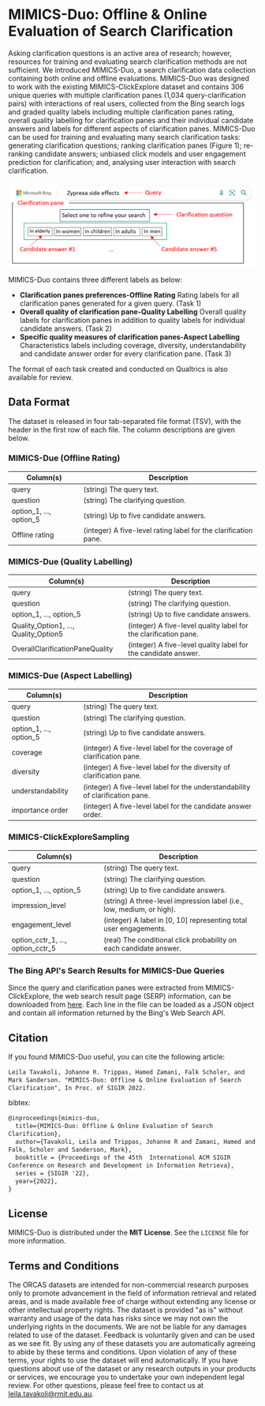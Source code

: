 # MIMICS-Duo: Offline & Online Evaluation of Search Clarification
Asking clarification questions is an active area of research; however, resources for training and evaluating search clarification methods are not sufficient. We introduced MIMICS-Duo, a search clarification data collection containing both online and offline evaluations. 
MIMICS-Duo was designed to work with the existing MIMICS-ClickExplore dataset and contains 306 unique queries with multiple clarification panes (1,034 query-clarification pairs) with interactions of real users, collected from the Bing search logs and graded quality labels including multiple clarification panes rating, overall quality labelling for clarification panes and their individual candidate answers and labels for different aspects of clarification panes.
MIMICS-Duo can be used for training and evaluating many search clarification tasks: generating clarification questions; ranking clarification panes (Figure 1); re-ranking candidate answers; unbiased click models and user engagement prediction for clarification; and, analysing user interaction with search clarification.

![Clarification panme Example](./Picture1.png)

MIMICS-Duo contains three different labels as below:
+ **Clarification panes preferences-Offline Rating** Rating labels for all clarification panes generated for a given query. (Task 1)
+ **Overall quality of clarification pane-Quality Labelling** Overall quality labels for clarification panes in addition to quality labels for individual candidate answers. (Task 2) 
+ **Specific quality measures of clarification panes-Aspect Labelling** Characteristics labels including coverage, diversity, understandability and candidate answer order for every clarification pane. (Task 3)

The format of each task created and conducted on Qualtrics is also available for review.

## Data Format
The dataset is released in four tab-separated file format (TSV), with the header in the first row of each file. The column descriptions are given below. 

### MIMICS-Due (Offline Rating)

| Column(s)                           | Description                                                           |
|-------------------------------------|-----------------------------------------------------------------------|
| query                               | (string) The query text.                                              |
| question                            | (string) The clarifying question.                                     |
| option_1, ..., option_5             | (string) Up to five candidate answers.                                |
| Offline rating                      | (integer) A five-level rating label for the clarification pane.       |

### MIMICS-Due (Quality Labelling)

| Column(s)                           | Description                                                           |
|-------------------------------------|-----------------------------------------------------------------------|
| query                               | (string) The query text.                                              |
| question                            | (string) The clarifying question.                                     |
| option_1, ..., option_5             | (string) Up to five candidate answers.                                |
| Quality_Option1, …, Quality_Option5 | (integer) A five-level quality label for the clarification pane.      |
| OverallClarificationPaneQuality     | (integer) A five-level quality label for the candidate answer.        |

### MIMICS-Due (Aspect Labelling)

| Column(s)                           | Description                                                           |
|-------------------------------------|-----------------------------------------------------------------------|
| query                               | (string) The query text.                                              |
| question                            | (string) The clarifying question.                                     |
| option_1, ..., option_5             | (string) Up to five candidate answers.                                |
| coverage                            | (integer) A five-level label for the coverage of clarification pane.  |
| diversity                           | (integer) A five-level label for the diversity of clarification pane. |
| understandability                   | (integer) A five-level label for the understandability of clarification pane.        |
| importance order                    | (integer) A five-level label for the candidate answer order.          |

### MIMICS-ClickExploreSampling

| Column(s)                           | Description                                                           |
|-------------------------------------|-----------------------------------------------------------------------|
| query                               | (string) The query text.                                              |
| question                            | (string) The clarifying question.                                     |
| option_1, ..., option_5             | (string) Up to five candidate answers.                                |
| impression_level                    | (string) A three-level impression label (i.e., low, medium, or high). |
| engagement_level                    | (integer) A label in [0, 10] representing total user engagements.     |
| option_cctr_1, ..., option_cctr_5   | (real) The conditional click probability on each candidate answer.    |

### The Bing API's Search Results for MIMICS-Due Queries
Since the query and clarification panes were extracted from MIMICS-ClickExplore, the web search result page (SERP) information, can be downloaded from [here](http://ciir.cs.umass.edu/downloads/mimics-serp/MIMICS-BingAPI-results.zip). Each line in the file can be loaded as a JSON object and contain all information returned by the Bing's Web Search API.

## Citation
If you found MIMICS-Duo useful, you can cite the following article:
```
Leila Tavakoli, Johanne R. Trippas, Hamed Zamani, Falk Scholer, and Mark Sanderson. "MIMICS-Duo: Offline & Online Evaluation of Search Clarification", In Proc. of SIGIR 2022.
```

bibtex:
```
@inproceedings{mimics-duo,
  title={MIMICS-Duo: Offline & Online Evaluation of Search Clarification},
  author={Tavakoli, Leila and Trippas, Johanne R and Zamani, Hamed and Falk, Scholer and Sanderson, Mark},
  booktitle = {Proceedings of the 45th  International ACM SIGIR Conference on Research and Development in Information Retrieva},
  series = {SIGIR '22},
  year={2022},
}
```

## License
MIMICS-Duo is distributed under the **MIT License**. See the `LICENSE` file for more information.


## Terms and Conditions
The ORCAS datasets are intended for non-commercial research purposes only to promote advancement in the field of information retrieval and related areas, and is made available free of charge without extending any license or other intellectual property rights. The dataset is provided "as is" without warranty and usage of the data has risks since we may not own the underlying rights in the documents. We are not be liable for any damages related to use of the dataset. Feedback is voluntarily given and can be used as we see fit. By using any of these datasets you are automatically agreeing to abide by these terms and conditions. Upon violation of any of these terms, your rights to use the dataset will end automatically. If you have questions about use of the dataset or any research outputs in your products or services, we encourage you to undertake your own independent legal review. For other questions, please feel free to contact us at leila.tavakoli@rmit.edu.au.
